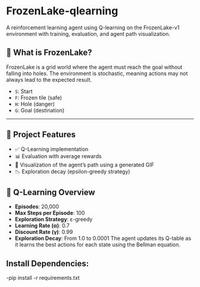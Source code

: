 # FrozenLake-qlearning
A reinforcement learning agent using Q-learning on the FrozenLake-v1 environment with training, evaluation, and agent path visualization.

## 🧠 What is FrozenLake?

FrozenLake is a grid world where the agent must reach the goal without falling into holes. The environment is stochastic, meaning actions may not always lead to the expected result.

- `S`: Start
- `F`: Frozen tile (safe)
- `H`: Hole (danger)
- `G`: Goal (destination)

---

## 🚀 Project Features

- ✅ Q-Learning implementation 
- 📊 Evaluation with average rewards
- 🎥 Visualization of the agent’s path using a generated GIF
- 📉 Exploration decay (epsilon-greedy strategy)

## 🧠 Q-Learning Overview

- **Episodes**: 20,000
- **Max Steps per Episode**: 100
- **Exploration Strategy**: ε-greedy
- **Learning Rate (α)**: 0.7  
- **Discount Rate (γ)**: 0.99  
- **Exploration Decay**: From 1.0 to 0.0001
The agent updates its Q-table as it learns the best actions for each state using the Bellman equation.

## Install Dependencies:
-pip install -r requirements.txt


  
  
